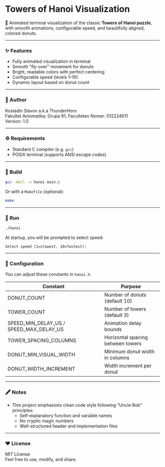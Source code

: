 # Towers of Hanoi Visualization

🗼 Animated terminal visualization of the classic **Towers of Hanoi puzzle**, with smooth animations, configurable speed, and beautifully aligned, colored donuts.

---

### ✨ Features
- Fully animated visualization in terminal
- Smooth "fly-over" movement for donuts
- Bright, readable colors with perfect centering
- Configurable speed (levels 1–10)
- Dynamic layout based on donut count

---

### 📝 Author
Kostadin Slavov a.k.a ThunderHorn  
Fakultet Avtomatika; Grupa 91; Faculteten Nomer: 012224011  
Version: 1.0

---

### ⚙️ Requirements
- Standard C compiler (e.g. `gcc`)
- POSIX terminal (supports ANSI escape codes)

---

### 🔧 Build
```bash
gcc -Wall -o hanoi main.c
```

Or with a `Makefile` (optional):
```bash
make
```

---

### 🚀 Run
```bash
./hanoi
```

At startup, you will be prompted to select speed:
```
Select speed (1=slowest, 10=fastest):
```

---

### 🔩 Configuration
You can adjust these constants in `hanoi.h`:

| Constant | Purpose |
| -------- | ------- |
| DONUT_COUNT | Number of donuts (default 10) |
| TOWER_COUNT | Number of towers (default 3) |
| SPEED_MIN_DELAY_US / SPEED_MAX_DELAY_US | Animation delay bounds |
| TOWER_SPACING_COLUMNS | Horizontal spacing between towers |
| DONUT_MIN_VISUAL_WIDTH | Minimum donut width in columns |
| DONUT_WIDTH_INCREMENT | Width increment per donut |

---

### 🖋️ Notes
- This project emphasizes clean code style following "Uncle Bob" principles:
    - Self-explanatory function and variable names
    - No cryptic magic numbers
    - Well-structured header and implementation files

---

### ❤️ License
MIT License  
Feel free to use, modify, and share.
